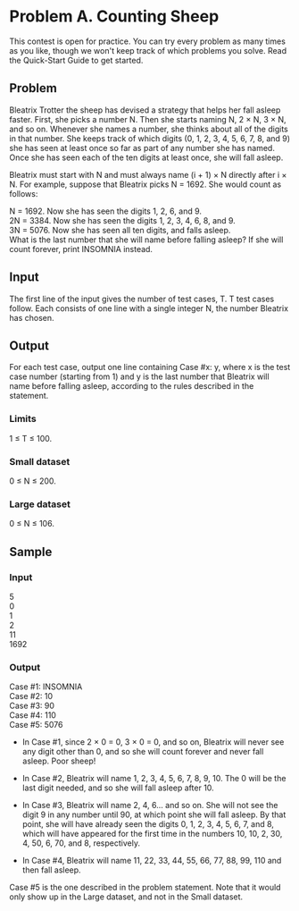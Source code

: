# Problem A. Counting Sheep
This contest is open for practice. You can try every problem as many times as you like, though we won't keep track of which problems you solve. Read the Quick-Start Guide to get started.


## Problem

Bleatrix Trotter the sheep has devised a strategy that helps her fall asleep faster. First, she picks a number N. Then she starts naming N, 2 × N, 3 × N, and so on. Whenever she names a number, she thinks about all of the digits in that number. She keeps track of which digits (0, 1, 2, 3, 4, 5, 6, 7, 8, and 9) she has seen at least once so far as part of any number she has named. Once she has seen each of the ten digits at least once, she will fall asleep.

Bleatrix must start with N and must always name (i + 1) × N directly after i × N. For example, suppose that Bleatrix picks N = 1692. She would count as follows:

N = 1692. Now she has seen the digits 1, 2, 6, and 9.  
2N = 3384. Now she has seen the digits 1, 2, 3, 4, 6, 8, and 9.  
3N = 5076. Now she has seen all ten digits, and falls asleep.  
What is the last number that she will name before falling asleep? If she will count forever, print INSOMNIA instead.  


## Input

The first line of the input gives the number of test cases, T. T test cases follow. Each consists of one line with a single integer N, the number Bleatrix has chosen.


## Output

For each test case, output one line containing Case #x: y, where x is the test case number (starting from 1) and y is the last number that Bleatrix will name before falling asleep, according to the rules described in the statement.


### Limits

1 ≤ T ≤ 100.  


### Small dataset  

0 ≤ N ≤ 200.


### Large dataset

0 ≤ N ≤ 106.


## Sample


### Input 
5  
0  
1  
2  
11  
1692  


### Output
Case #1: INSOMNIA   
Case #2: 10  
Case #3: 90  
Case #4: 110  
Case #5: 5076  



* In Case #1, since 2 × 0 = 0, 3 × 0 = 0, and so on, Bleatrix will never see any digit other than 0, and so she will count forever and never fall asleep. Poor sheep!

* In Case #2, Bleatrix will name 1, 2, 3, 4, 5, 6, 7, 8, 9, 10. The 0 will be the last digit needed, and so she will fall asleep after 10.

* In Case #3, Bleatrix will name 2, 4, 6... and so on. She will not see the digit 9 in any number until 90, at which point she will fall asleep. By that point, she will have already seen the digits 0, 1, 2, 3, 4, 5, 6, 7, and 8, which will have appeared for the first time in the numbers 10, 10, 2, 30, 4, 50, 6, 70, and 8, respectively.

* In Case #4, Bleatrix will name 11, 22, 33, 44, 55, 66, 77, 88, 99, 110 and then fall asleep.

Case #5 is the one described in the problem statement. Note that it would only show up in the Large dataset, and not in the Small dataset.
